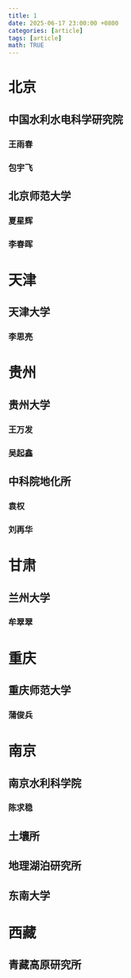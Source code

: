 ```yaml
---
title: 1
date: 2025-06-17 23:00:00 +0800
categories: [article]
tags: [article]
math: TRUE
---
```


# 北京
## 中国水利水电科学研究院
### 王雨春
### 包宇飞
## 北京师范大学
### 夏星辉
### 李春晖
# 天津
## 天津大学
### 李思亮

# 贵州
## 贵州大学
### 王万发
### 吴起鑫
## 中科院地化所
### 袁权
### 刘再华
# 甘肃
## 兰州大学
### 牟翠翠
# 重庆
## 重庆师范大学
### 蒲俊兵
# 南京
## 南京水利科学院
### 陈求稳
## 土壤所
## 地理湖泊研究所
## 东南大学
# 西藏
## 青藏高原研究所
